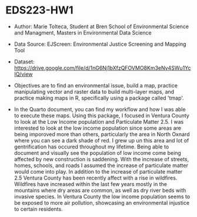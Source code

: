 # EDS223-HW1

- Author: Marie Tolteca, Student at Bren School of Environmental Science and Managment, Masters in Environmental Data Science
- Data Source: EJScreen: Environmental Justice Screening and Mapping Tool
- Dataset: https://drive.google.com/file/d/1nG6Nj1bXfzQFOVMO8Km3eNy4SWu1YcIQ/view

- Objectives are to find an environmental issue, build a map, practice manipulating vector and raster data to build multi-layer maps, and practice making maps in R, specifically using a package called 'tmap'. 
- In the Quarto document, you can find my workflow and how I was able to execute these maps.
Using this package, I focused in Ventura County to look at the Low Income population and Particulate Matter 2.5. I was interested to look at the low income population since some areas are being imporoved more than others, particularly the area in North Oxnard where you can see a dark shade of red. I grew up un this area and lot of gentrification has occured throughout my lifetime. Being able to document and visually see the population of low income come being affected by new construction is saddening. 
With the increase of streets, homes, schools, and roads I assumed the increase of particulate matter would come into play. In addition to the increase of particulate matter 2.5 Ventura County has been recently affect with a rise in wildfires. Wildfires have increased within the last few years mostly in the mountains where dry areas are common, as well as dry river beds with invasive species. In Ventura County the low income population seems to be exposed to more air pollution, showcasing an environmental injustice to certain residents.
